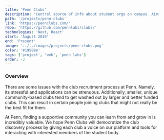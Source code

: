 ```yaml
---
title: 'Penn Clubs'
description: 'Central source of info about student orgs on campus. Aims to make the club discovery process less stressful and better.'
path: '/projects/penn-clubs'
link: 'https://pennclubs.com/'
repo: 'https://github.com/pennlabs/clubs/'
technologies: 'Next, React'
start: 'August 2019'
end: 'Present'
image: '../../images/projects/penn-clubs.png'
color: '#19508e'
tags: ['project', 'web', 'penn labs']
order: -3
---
```


### Overview

There are some issues with the club recruitment process at Penn. Namely, its stressful and applications can be strenuous. Additionally, smaller, unique community-based clubs tend to get washed out by larger and better funded clubs. This can result in certain people joining clubs that might not really be the best fit for them.

At Penn, finding a supportive community you can learn from and grow in is incredibly valuable. We hope Penn Clubs will democratize the club discovery process by giving each club a voice on our platform and tools for interacting with interested members of the student body.
